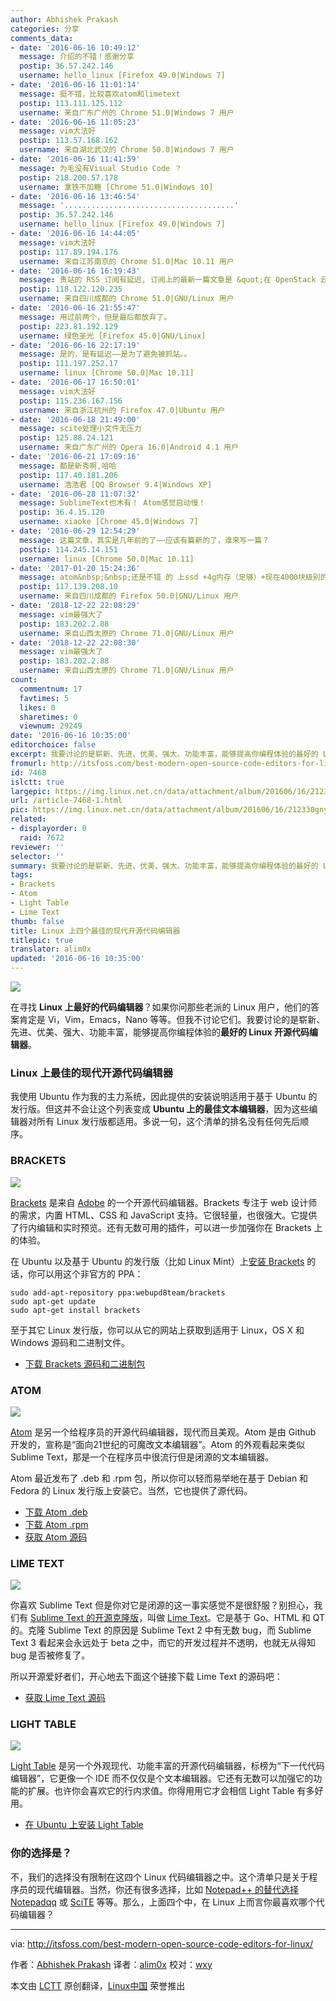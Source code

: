 ```yaml
---
author: Abhishek Prakash
categories: 分享
comments_data:
- date: '2016-06-16 10:49:12'
  message: 介绍的不错！感谢分享
  postip: 36.57.242.146
  username: hello_linux [Firefox 49.0|Windows 7]
- date: '2016-06-16 11:01:14'
  message: 挺不错，比较喜欢atom和limetext
  postip: 113.111.125.112
  username: 来自广东广州的 Chrome 51.0|Windows 7 用户
- date: '2016-06-16 11:05:23'
  message: vim大法好
  postip: 113.57.168.162
  username: 来自湖北武汉的 Chrome 50.0|Windows 7 用户
- date: '2016-06-16 11:41:59'
  message: 为毛没有Visual Studio Code ？
  postip: 218.200.57.178
  username: 拿铁不加糖 [Chrome 51.0|Windows 10]
- date: '2016-06-16 13:46:54'
  message: '......................................'
  postip: 36.57.242.146
  username: hello_linux [Firefox 49.0|Windows 7]
- date: '2016-06-16 14:44:05'
  message: vim大法好
  postip: 117.89.194.176
  username: 来自江苏南京的 Chrome 51.0|Mac 10.11 用户
- date: '2016-06-16 16:19:43'
  message: 贵站的 RSS 订阅有延迟, 订阅上的最新一篇文章是 &quot;在 OpenStack 云中测试 Fedora 24 Beta&quot;
  postip: 118.122.120.235
  username: 来自四川成都的 Chrome 51.0|GNU/Linux 用户
- date: '2016-06-16 21:55:47'
  message: 用过前两个，但是最后都放弃了。
  postip: 223.81.192.129
  username: 绿色圣光 [Firefox 45.0|GNU/Linux]
- date: '2016-06-16 22:17:19'
  message: 是的，是有延迟——是为了避免被抓站。。
  postip: 111.197.252.17
  username: linux [Chrome 50.0|Mac 10.11]
- date: '2016-06-17 16:50:01'
  message: vim大法好
  postip: 115.236.167.156
  username: 来自浙江杭州的 Firefox 47.0|Ubuntu 用户
- date: '2016-06-18 21:49:00'
  message: scite处理小文件无压力
  postip: 125.88.24.121
  username: 来自广东广州的 Opera 16.0|Android 4.1 用户
- date: '2016-06-21 17:09:16'
  message: 都是新秀啊,哈哈
  postip: 117.40.181.206
  username: 浩浩君 [QQ Browser 9.4|Windows XP]
- date: '2016-06-28 11:07:32'
  message: SublimeText也木有！ Atom感觉启动慢！
  postip: 36.4.15.120
  username: xiaoke [Chrome 45.0|Windows 7]
- date: '2016-06-29 12:54:29'
  message: 这篇文章，其实是几年前的了——应该有篇新的了，谁来写一篇？
  postip: 114.245.14.151
  username: linux [Chrome 50.0|Mac 10.11]
- date: '2017-01-20 15:24:36'
  message: atom&nbsp;&nbsp;还是不错 的 上ssd +4g内存（足够）+现在4000块级别的笔记本的cpu 流畅到飞
  postip: 117.139.208.10
  username: 来自四川成都的 Firefox 50.0|GNU/Linux 用户
- date: '2018-12-22 22:08:29'
  message: vim最强大了
  postip: 183.202.2.88
  username: 来自山西太原的 Chrome 71.0|GNU/Linux 用户
- date: '2018-12-22 22:08:30'
  message: vim最强大了
  postip: 183.202.2.88
  username: 来自山西太原的 Chrome 71.0|GNU/Linux 用户
count:
  commentnum: 17
  favtimes: 5
  likes: 0
  sharetimes: 0
  viewnum: 29249
date: '2016-06-16 10:35:00'
editorchoice: false
excerpt: 我要讨论的是崭新、先进、优美、强大、功能丰富，能够提高你编程体验的最好的 Linux 开源代码编辑器。
fromurl: http://itsfoss.com/best-modern-open-source-code-editors-for-linux/
id: 7468
islctt: true
largepic: https://img.linux.net.cn/data/attachment/album/201606/16/212330gnysp3p3t6zttt5n.jpeg
url: /article-7468-1.html
pic: https://img.linux.net.cn/data/attachment/album/201606/16/212330gnysp3p3t6zttt5n.jpeg.thumb.jpg
related:
- displayorder: 0
  raid: 7672
reviewer: ''
selector: ''
summary: 我要讨论的是崭新、先进、优美、强大、功能丰富，能够提高你编程体验的最好的 Linux 开源代码编辑器。
tags:
- Brackets
- Atom
- Light Table
- Lime Text
thumb: false
title: Linux 上四个最佳的现代开源代码编辑器
titlepic: true
translator: alim0x
updated: '2016-06-16 10:35:00'
---
```


![](https://img.linux.net.cn/data/attachment/album/201606/16/212330gnysp3p3t6zttt5n.jpeg)


在寻找 **Linux 上最好的代码编辑器**？如果你问那些老派的 Linux 用户，他们的答案肯定是 Vi，Vim，Emacs，Nano 等等。但我不讨论它们。我要讨论的是崭新、先进、优美、强大、功能丰富，能够提高你编程体验的**最好的 Linux 开源代码编辑器**。


### Linux 上最佳的现代开源代码编辑器


我使用 Ubuntu 作为我的主力系统，因此提供的安装说明适用于基于 Ubuntu 的发行版。但这并不会让这个列表变成 **Ubuntu 上的最佳文本编辑器**，因为这些编辑器对所有 Linux 发行版都适用。多说一句，这个清单的排名没有任何先后顺序。


### BRACKETS


![](https://img.linux.net.cn/data/attachment/album/201606/16/212351in2ez6ew3rzlrg1f.jpeg)


[Brackets](http://brackets.io/) 是来自 [Adobe](http://www.adobe.com/) 的一个开源代码编辑器。Brackets 专注于 web 设计师的需求，内置 HTML、CSS 和 JavaScript 支持。它很轻量，也很强大。它提供了行内编辑和实时预览。还有无数可用的插件，可以进一步加强你在 Brackets 上的体验。


在 Ubuntu 以及基于 Ubuntu 的发行版（比如 Linux Mint）上[安装 Brackets](http://itsfoss.com/install-brackets-ubuntu/) 的话，你可以用这个非官方的 PPA：



```
sudo add-apt-repository ppa:webupd8team/brackets
sudo apt-get update
sudo apt-get install brackets

```

至于其它 Linux 发行版，你可以从它的网站上获取到适用于 Linux，OS X 和 Windows 源码和二进制文件。


* [下载 Brackets 源码和二进制包](https://github.com/adobe/brackets/releases)


### ATOM


![](https://img.linux.net.cn/data/attachment/album/201606/16/212419okpmmk5w9ummvmup.jpeg)


[Atom](https://atom.io/) 是另一个给程序员的开源代码编辑器，现代而且美观。Atom 是由 Github 开发的，宣称是“面向21世纪的可魔改文本编辑器”。Atom 的外观看起来类似 Sublime Text，那是一个在程序员中很流行但是闭源的文本编辑器。


Atom 最近发布了 .deb 和 .rpm 包，所以你可以轻而易举地在基于 Debian 和 Fedora 的 Linux 发行版上安装它。当然，它也提供了源代码。


* [下载 Atom .deb](https://atom.io/download/deb)
* [下载 Atom .rpm](https://atom.io/download/rpm)
* [获取 Atom 源码](https://github.com/atom/atom/blob/master/docs/build-instructions/linux.md)


### LIME TEXT


![](https://img.linux.net.cn/data/attachment/album/201606/16/212532ny3yl8i3xw399wee.jpg)


你喜欢 Sublime Text 但是你对它是闭源的这一事实感觉不是很舒服？别担心，我们有 [Sublime Text 的开源克隆版](http://itsfoss.com/lime-text-open-source-alternative/)，叫做 [Lime Text](http://limetext.org/)。它是基于 Go、HTML 和 QT 的。克隆 Sublime Text 的原因是 Sublime Text 2 中有无数 bug，而 Sublime Text 3 看起来会永远处于 beta 之中，而它的开发过程并不透明，也就无从得知 bug 是否被修复了。


所以开源爱好者们，开心地去下面这个链接下载 Lime Text 的源码吧：


* [获取 Lime Text 源码](https://github.com/limetext/lime)


### LIGHT TABLE


![](https://img.linux.net.cn/data/attachment/album/201606/16/212558idpdpupn3x5msrsz.jpeg)


[Light Table](http://lighttable.com/) 是另一个外观现代、功能丰富的开源代码编辑器，标榜为“下一代代码编辑器”，它更像一个 IDE 而不仅仅是个文本编辑器。它还有无数可以加强它的功能的扩展。也许你会喜欢它的行内求值。你得用用它才会相信 Light Table 有多好用。


* [在 Ubuntu 上安装 Light Table](http://itsfoss.com/install-lighttable-ubuntu/)


### 你的选择是？


不，我们的选择没有限制在这四个 Linux 代码编辑器之中。这个清单只是关于程序员的现代编辑器。当然，你还有很多选择，比如 [Notepad++ 的替代选择 Notepadqq](http://itsfoss.com/notepadqq-notepad-for-linux/) 或 [SciTE](http://itsfoss.com/scite-the-notepad-for-linux/) 等等。那么，上面四个中，在 Linux 上而言你最喜欢哪个代码编辑器？




---


via: <http://itsfoss.com/best-modern-open-source-code-editors-for-linux/>


作者：[Abhishek Prakash](http://itsfoss.com/author/abhishek/) 译者：[alim0x](https://github.com/alim0x) 校对：[wxy](https://github.com/wxy)


本文由 [LCTT](https://github.com/LCTT/TranslateProject) 原创翻译，[Linux中国](https://linux.cn/) 荣誉推出